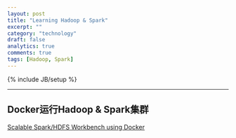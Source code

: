 ```yaml
---
layout: post
title: "Learning Hadoop & Spark"
excerpt: ""
category: "technology"
draft: false
analytics: true
comments: true
tags: [Hadoop, Spark]
---
```

{% include JB/setup %}

<!-- TODO -->

---

## Docker运行Hadoop & Spark集群

[Scalable Spark/HDFS Workbench using Docker](https://www.big-data-europe.eu/scalable-sparkhdfs-workbench-using-docker/)
[](https://github.com/nkcoder/nkcoder.github.io)
